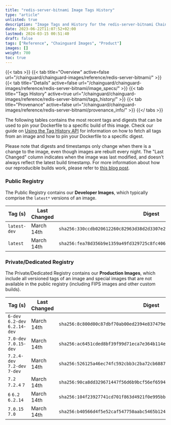 ```yaml
---
title: "redis-server-bitnami Image Tags History"
type: "article"
unlisted: true
description: "Image Tags and History for the redis-server-bitnami Chainguard Image"
date: 2023-06-22T11:07:52+02:00
lastmod: 2024-03-15 00:51:40
draft: false
tags: ["Reference", "Chainguard Images", "Product"]
images: []
weight: 700
toc: true
---
```


{{< tabs >}}
{{< tab title="Overview" active=false url="/chainguard/chainguard-images/reference/redis-server-bitnami/" >}}
{{< tab title="Details" active=false url="/chainguard/chainguard-images/reference/redis-server-bitnami/image_specs/" >}}
{{< tab title="Tags History" active=true url="/chainguard/chainguard-images/reference/redis-server-bitnami/tags_history/" >}}
{{< tab title="Provenance" active=false url="/chainguard/chainguard-images/reference/redis-server-bitnami/provenance_info/" >}}
{{</ tabs >}}

The following tables contains the most recent tags and digests that can be used to pin your Dockerfile to a specific build of this image. Check our guide on [Using the Tag History API](/chainguard/chainguard-images/using-the-tag-history-api/) for information on how to fetch all tags from an image and how to pin your Dockerfile to a specific digest.

Please note that digests and timestamps only change when there is a change to the image, even though images are rebuilt every night. The "Last Changed" column indicates when the image was last modified, and doesn't always reflect the latest build timestamp. For more information about how our reproducible builds work, please refer to [this blog post](https://www.chainguard.dev/unchained/reproducing-chainguards-reproducible-image-builds).

### Public Registry
The Public Registry contains our **Developer Images**, which typically comprise the `latest*` versions of an image.

| Tag (s)       | Last Changed | Digest                                                                    |
|---------------|--------------|---------------------------------------------------------------------------|
|  `latest-dev` | March 14th   | `sha256:330ccdb020612260c82963d38d2d3307e292320afd06e4ac78229f6053f38f8f` |
|  `latest`     | March 14th   | `sha256:fea78d356b9e1359a49fd329725c8fc406ae48214dba597b24543ad139ca4f34` |


### Private/Dedicated Registry
The Private/Dedicated Registry contains our **Production Images**, which include all versioned tags of an image and special images that are not available in the public registry (including FIPS images and other custom builds).

| Tag (s)                         | Last Changed | Digest                                                                    |
|---------------------------------|--------------|---------------------------------------------------------------------------|
|  `6-dev` `6.2-dev` `6.2.14-dev` | March 14th   | `sha256:8c800d00c87dbf70ab00ed2394e837479eababfc472ad4958a0bd23a16f0f1b1` |
|  `7.0-dev` `7.0.15-dev`         | March 14th   | `sha256:ac6451cded8bf39f99d71eca7e364b114e7415e0ab87e4bdac81e9584e578c65` |
|  `7.2.4-dev` `7.2-dev` `7-dev`  | March 14th   | `sha256:526125a46ec74fc592cbb3c2ba72cb6887ca705cd8aab565a54ed522c6550ce9` |
|  `7.2` `7.2.4` `7`              | March 14th   | `sha256:90ca8dd329671447f56d6b9bcf56ef6594986e505e27e3e29f9a2146de647cbe` |
|  `6` `6.2` `6.2.14`             | March 14th   | `sha256:104f23927741cd701f863d4921f0e995bba2abebad35a0541b57b477fd328477` |
|  `7.0.15` `7.0`                 | March 14th   | `sha256:b40566d4f5e52caf547750aabc5465b1248e236735bd6114a77cd1adf888e5fa` |

